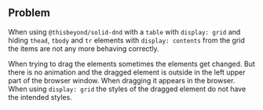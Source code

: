 ## Problem

When using `@thisbeyond/solid-dnd` with a `table` with `display: grid` and hiding `thead`, `tbody` and `tr` elements with `display: contents` from the grid the items are not any more behaving correctly. 

When trying to drag the elements sometimes the elements get changed. But there is no animation and the dragged element is outside in the left upper part of the browser window. When dragging it appears in the browser. When using `display: grid` the styles of the dragged element do not have the intended styles.
